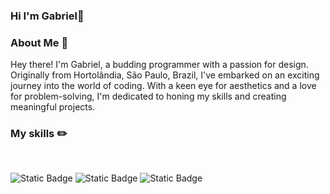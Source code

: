 ### Hi I'm Gabriel👋

### About Me 📝

Hey there! I'm Gabriel, a budding programmer with a passion for design. Originally from Hortolândia, São Paulo, Brazil, I've embarked on an exciting journey into the world of coding. With a keen eye for aesthetics and a love for problem-solving, I'm dedicated to honing my skills and creating meaningful projects.
### My skills ✏️
##
<div style="display: inline_block"><br>
  <img alt="Static Badge" src="https://img.shields.io/badge/HTML5-brightblack?style=for-the-badge&logo=html5&logoColor=%23E34F26&labelColor=black&color=%23E34F26">
  <img alt="Static Badge" src="https://img.shields.io/badge/css3-brightblack?style=for-the-badge&logo=css3&logoColor=%231572B6&labelColor=black&color=%231572B6"> 
  <img alt="Static Badge" src="https://img.shields.io/badge/javascript-000?style=for-the-badge&logo=javascript&logoColor=%23F7DF1E&labelColor=black&color=%23F7DF1E">
</div>

